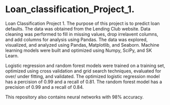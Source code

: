 # Loan_classification_Project_1.
Loan Classification Project 1.
The purpose of this project is to predict loan defaults. The data was obtained from the Lending Club website. Data cleaning was performed to fill in missing values, drop irrelavent columns, and add columns for analysis using Pandas. The data was explored, visualized, and analyzed using Pandas, Matplotlib, and Seaborn. Machine learning models were built and optimized using Numpy, SciPy, and SK Learn. 

Logistic regression and random forest models were trained on a training set, optimized using cross validation and grid search techniques, evaluated for over/ under fitting, and validated. The optimized logistic regression model has a percision of 0.99 and a recall  of 0.81. The random forest model has a precision of 0.99 and a recall of 0.84.    

This repository also contains neural networks with 98% accuracy.  

